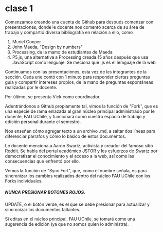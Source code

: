 # clase 1

Comenzamos creando una cuenta de Github para después comenzar con presentaciones, donde le docente nos comentó acerca de su área de trabajo y compartió diversa bibliografía en relación a ello, como

1. Muriel Cooper
2. John Maeda, "Design by numbers"
3. Processing, de la mamo de estudiantes de Maeda
4. P5.js, una alternativa a Processing creada 15 años después que usa JavaScript como lenguaje. Se meciona que .js es el lemguaje de la web

Continuamos con las presentaciones, esta vez de les integrantes de la sección. Cada une contó con 1 minuto para responder ciertas preguntas guía y compartir intereses propios, de la mano de preguntas espontáneas realizadas por le docente.

Por último, se presenta Vick como coordinador.

Adentrándonos a Github propiamente tal, vimos la función de "Fork", que es una especie de rama enlazada al gran núcleo principal administrado por le docente, FAU UChile, y funcionará como nuestro espacio de trabajo y edición personal durante el semestre.

Nos enseñan cómo agregar texto a un archivo .md, a saltar dos líneas para diferenciar párrafos y cómo lo básico de estos documentos.

Le docente menciona a Aaron Swartz, activista y creador del famoso sitio Reddit. Se habla del portal académico JSTOR y los esfuerzos de Swartz por democratizar el conocimiento y el acceso a la web, así como las consecuencias que enfrentó por ello.

Vemos la función de "Sync Fort", que, como el nombre señala, es para sincronizar los cambios realizados dentro del núcleo FAU UChile con los Forks individuales.
##### NUNCA PRESIONAR BOTONES ROJOS.

UPDATE, o el botón verde, es el que se debe presionar para actualizar y sincronizar los documentos faltantes.

Si editas en el núcleo principal, FAU UChile, se tomará como una sugerencia de edición (ya que no somos quien lo administra).


